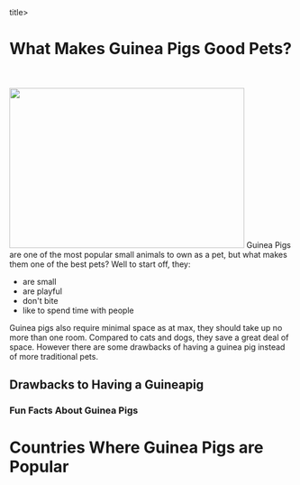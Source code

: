 <html>
 <body>
  <title>What Makes Guinea Pigs Good Pets?</title>title>
  <h1>What Makes Guinea Pigs Good Pets?</h1>
  <br><br>
  <img src="https://media.istockphoto.com/id/628986384/photo/portrait-of-cute-red-guinea-pig.jpg?s=612x612&w=0&k=20&c=zWQkTGb_wMxTak-TIIRYQbRTFuslmrXDumAuyTcf3-E=" width="417" height="284">
  <p1>Guinea Pigs are one of the most popular small animals to own as a pet, but what makes them one of the best pets? Well to start off, they:  
   <ul>
    <li>are small</li>
    <li>are playful</li>
    <li>don't bite</li>
    <li>like to spend time with people</li>
   </ul>
  Guinea pigs also require minimal space as at max, they should take up no more than one room. Compared to cats and dogs, they save a great deal of space. However there are some drawbacks of having a guinea pig instead of more traditional pets.
  </p1>
  <h2>Drawbacks to Having a Guineapig</h2>
  <h3>Fun Facts About Guinea Pigs</h3>
  <h1>Countries Where Guinea Pigs are Popular</h1>
</html>
